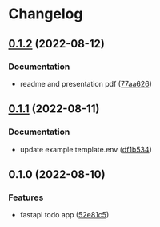 # Changelog

## [0.1.2](https://github.com/Irate-Walrus/cicd-automate-the-monotony/compare/v0.1.1...v0.1.2) (2022-08-12)


### Documentation

* readme and presentation pdf ([77aa626](https://github.com/Irate-Walrus/cicd-automate-the-monotony/commit/77aa626439918a5e94047a77d710a2705bfcec16))

## [0.1.1](https://github.com/Irate-Walrus/cicd-automate-the-monotony/compare/v0.1.0...v0.1.1) (2022-08-11)


### Documentation

* update example template.env ([df1b534](https://github.com/Irate-Walrus/cicd-automate-the-monotony/commit/df1b5341460d3858c28099c08aa0c769fb36dfa8))

## 0.1.0 (2022-08-10)


### Features

* fastapi todo app ([52e81c5](https://github.com/Irate-Walrus/cicd-automate-the-monotony/commit/52e81c5dcebb3d0c5b0f1fc447906e91e73278b9))

